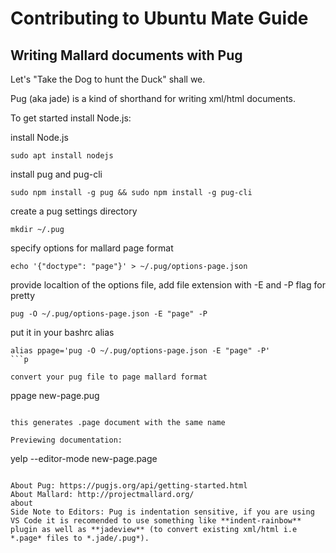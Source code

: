 # Contributing to Ubuntu Mate Guide

## Writing Mallard documents with Pug 

Let's "Take the Dog to hunt the Duck" shall we. 

Pug (aka jade) is a kind of shorthand for writing xml/html documents. 

To get started install Node.js:

install Node.js

```
sudo apt install nodejs
```

install pug and pug-cli

```
sudo npm install -g pug && sudo npm install -g pug-cli
```

create a pug settings directory

```
mkdir ~/.pug
```

specify options for mallard page format

```
echo '{"doctype": "page"}' > ~/.pug/options-page.json
```

provide localtion of the options file, add file extension with -E and -P flag for pretty

```
pug -O ~/.pug/options-page.json -E "page" -P
```

put it in your bashrc alias

```
alias ppage='pug -O ~/.pug/options-page.json -E "page" -P'
```p

convert your pug file to page mallard format

```
ppage new-page.pug
```

this generates .page document with the same name

Previewing documentation:

```
yelp --editor-mode new-page.page
```

About Pug: https://pugjs.org/api/getting-started.html
About Mallard: http://projectmallard.org/
about
Side Note to Editors: Pug is indentation sensitive, if you are using VS Code it is recomended to use something like **indent-rainbow** plugin as well as **jadeview** (to convert existing xml/html i.e *.page* files to *.jade/.pug*). 
